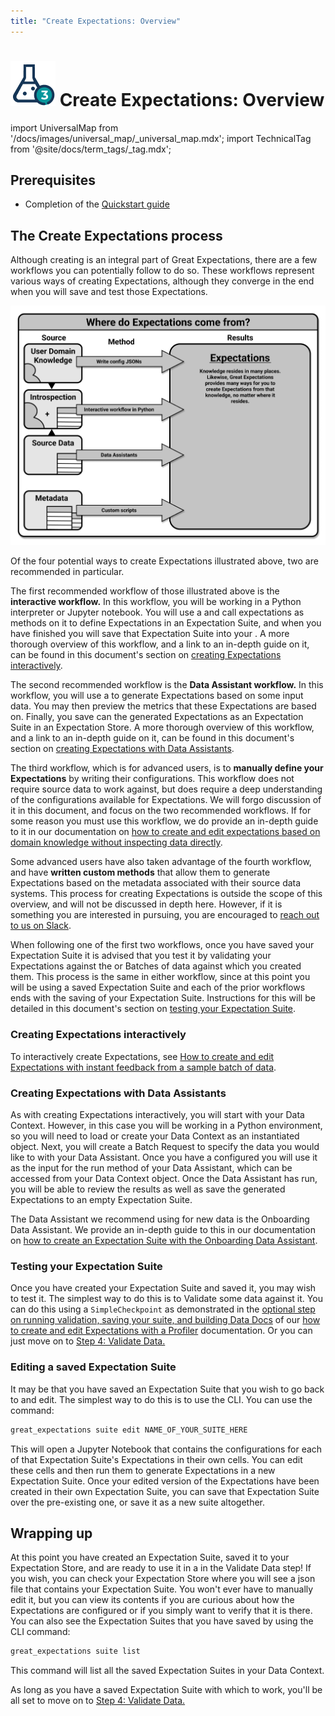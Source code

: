 ```yaml
---
title: "Create Expectations: Overview"
---
```

# [![Create Expectations Icon](../../images/universal_map/Flask-active.png)](./create_expectations_overview.md) Create Expectations: Overview

import UniversalMap from '/docs/images/universal_map/_universal_map.mdx';
import TechnicalTag from '@site/docs/term_tags/_tag.mdx';

<!--Use 'inactive' or 'active' to indicate which Universal Map steps this term has a use case within.-->

<UniversalMap setup='inactive' connect='inactive' create='active' validate='inactive'/>

## Prerequisites

- Completion of the [Quickstart guide](tutorials/quickstart/quickstart.md)

## The Create Expectations process

Although creating <TechnicalTag tag="expectation" text="Expectations" /> is an integral part of Great Expectations, there are a few workflows you can potentially follow to do so.  These workflows represent various ways of creating Expectations, although they converge in the end when you will save and test those Expectations.

![Where do Expectations come from?](../../images/universal_map/overviews/where_expectations_come_from.png)

Of the four potential ways to create Expectations illustrated above, two are recommended in particular.

The first recommended workflow of those illustrated above is the **interactive workflow.**  In this workflow, you will be working in a Python interpreter or Jupyter notebook.  You will use a <TechnicalTag tag="validator" text="Validator" /> and call expectations as methods on it to define Expectations in an Expectation Suite, and when you have finished you will save that Expectation Suite into your <TechnicalTag tag="expectation_store" text="Expectation Store" />.  A more thorough overview of this workflow, and a link to an in-depth guide on it, can be found in this document's section on [creating Expectations interactively](#creating-expectations-interactively).

The second recommended workflow is the **Data Assistant workflow.**  In this workflow, you will use a <TechnicalTag tag="data_assistant" text="Data Assistant" /> to generate Expectations based on some input data.  You may then preview the metrics that these Expectations are based on.  Finally, you save can the generated Expectations as an Expectation Suite in an Expectation Store. A more thorough overview of this workflow, and a link to an in-depth guide on it, can be found in this document's section on [creating Expectations with Data Assistants](#creating-expectations-with-data-assistants).

The third workflow, which is for advanced users, is to **manually define your Expectations** by writing their configurations.  This workflow does not require source data to work against, but does require a deep understanding of the configurations available for Expectations.  We will forgo discussion of it in this document, and focus on the two recommended workflows.  If for some reason you must use this workflow, we do provide an in-depth guide to it in our documentation on [how to create and edit expectations based on domain knowledge without inspecting data directly](./how_to_create_and_edit_expectations_based_on_domain_knowledge_without_inspecting_data_directly.md).

Some advanced users have also taken advantage of the fourth workflow, and have **written custom methods** that allow them to generate Expectations based on the metadata associated with their source data systems.  This process for creating Expectations is outside the scope of this overview, and will not be discussed in depth here.  However, if it is something you are interested in pursuing, you are encouraged to [reach out to us on Slack](https://greatexpectations.io/slack).

When following one of the first two workflows, once you have saved your Expectation Suite it is advised that you test it by validating your Expectations against the <TechnicalTag tag="batch" text="Batch" /> or Batches of data against which you created them.  This process is the same in either workflow, since at this point you will be using a saved Expectation Suite and each of the prior workflows ends with the saving of your Expectation Suite.  Instructions for this will be detailed in this document's section on [testing your Expectation Suite](#testing-your-expectation-suite).

### Creating Expectations interactively

To interactively create Expectations, see [How to create and edit Expectations with instant feedback from a sample batch of data](./how_to_create_and_edit_expectations_with_instant_feedback_from_a_sample_batch_of_data.md).

### Creating Expectations with Data Assistants

As with creating Expectations interactively, you will start with your Data Context.  However, in this case you will be working in a Python environment, so you will need to load or create your Data Context as an instantiated object.  Next, you will create a Batch Request to specify the data you would like to <TechnicalTag tag="profiling" text="Profile" /> with your Data Assistant.  Once you have a <TechnicalTag tag="batch_request" text="Batch Request" /> configured you will use it as the input for the run method of your Data Assistant, which can be accessed from your Data Context object.  Once the Data Assistant has run, you will be able to review the results as well as save the generated Expectations to an empty Expectation Suite.

The Data Assistant we recommend using for new data is the Onboarding Data Assistant.  We provide an in-depth guide to this in our documentation on [how to create an Expectation Suite with the Onboarding Data Assistant](./data_assistants/how_to_create_an_expectation_suite_with_the_onboarding_data_assistant.md).

### Testing your Expectation Suite

Once you have created your Expectation Suite and saved it, you may wish to test it.  The simplest way to do this is to Validate some data against it.  You can do this using a `SimpleCheckpoint` as demonstrated in the [optional step on running validation, saving your suite, and building Data Docs](./how_to_create_and_edit_expectations_with_a_profiler.md#6-optional-running-validation-saving-your-suite-and-building-data-docs) of our [how to create and edit Expectations with a Profiler](./how_to_create_and_edit_expectations_with_a_profiler.md) documentation.  Or you can just move on to [Step 4: Validate Data.](../validation/validate_data_overview.md)

### Editing a saved Expectation Suite

It may be that you have saved an Expectation Suite that you wish to go back to and edit.  The simplest way to do this is to use the CLI.  You can use the command:

```markdown title="Terminal command"
great_expectations suite edit NAME_OF_YOUR_SUITE_HERE
```

This will open a Jupyter Notebook that contains the configurations for each of that Expectation Suite's Expectations in their own cells.  You can edit these cells and then run them to generate Expectations in a new Expectation Suite.  Once your edited version of the Expectations have been created in their own Expectation Suite, you can save that Expectation Suite over the pre-existing one, or save it as a new suite altogether.

## Wrapping up

At this point you have created an Expectation Suite, saved it to your Expectation Store, and are ready to use it in a <TechnicalTag tag="checkpoint" text="Checkpoint" /> in the Validate Data step!  If you wish, you can check your Expectation Store where you will see a json file that contains your Expectation Suite.  You won't ever have to manually edit it, but you can view its contents if you are curious about how the Expectations are configured or if you simply want to verify that it is there.  You can also see the Expectation Suites that you have saved by using the CLI command:

```markdown title="Terminal command"
great_expectations suite list
```

This command will list all the saved Expectation Suites in your Data Context.

As long as you have a saved Expectation Suite with which to work, you'll be all set to move on to [Step 4: Validate Data.](../validation/validate_data_overview.md)

